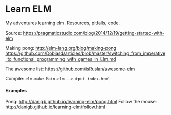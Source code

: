 # Learn ELM

My adventures learning elm. Resources, pitfalls, code.

Source: https://pragmaticstudio.com/blog/2014/12/19/getting-started-with-elm

Making pong: http://elm-lang.org/blog/making-pong
https://github.com/Dobiasd/articles/blob/master/switching_from_imperative_to_functional_programming_with_games_in_Elm.md

The awesome list: https://github.com/isRuslan/awesome-elm

Compile: `elm-make Main.elm --output index.html`

#### Examples

Pong: http://danigb.github.io/learning-elm/pong.html
Follow the mouse: http://danigb.github.io/learning-elm/follow.html
